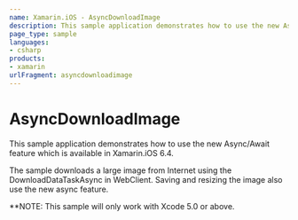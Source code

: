 ```yaml
---
name: Xamarin.iOS - AsyncDownloadImage
description: This sample application demonstrates how to use the new Async/Await feature which is available in Xamarin.iOS 6.4. The sample downloads a large...
page_type: sample
languages:
- csharp
products:
- xamarin
urlFragment: asyncdownloadimage
---
```

# AsyncDownloadImage

This sample application demonstrates how to use the new Async/Await feature which is available in Xamarin.iOS 6.4.

The sample downloads a large image from Internet using the DownloadDataTaskAsync in WebClient. Saving and resizing the image also use the new async feature.

**NOTE: This sample will only work with Xcode 5.0 or above.

